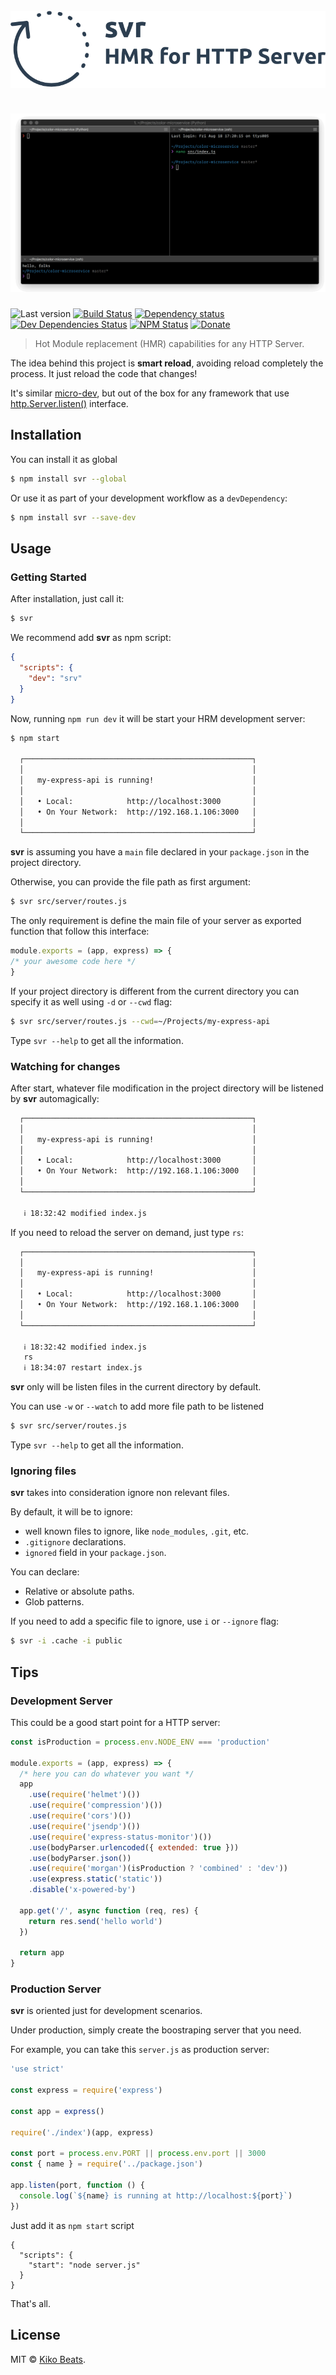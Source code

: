 <h1>
  <br>
  <img src="/static/logo.png" alt="svr">
  <br>
  <br>
  <img src="/demo.gif" alt="svr">
  <br>
</h1>

![Last version](https://img.shields.io/github/tag/Kikobeats/svr.svg?style=flat-square)
[![Build Status](https://img.shields.io/travis/Kikobeats/svr/master.svg?style=flat-square)](https://travis-ci.org/Kikobeats/svr)
[![Dependency status](https://img.shields.io/david/Kikobeats/svr.svg?style=flat-square)](https://david-dm.org/Kikobeats/svr)
[![Dev Dependencies Status](https://img.shields.io/david/dev/Kikobeats/svr.svg?style=flat-square)](https://david-dm.org/Kikobeats/svr#info=devDependencies)
[![NPM Status](https://img.shields.io/npm/dm/svr.svg?style=flat-square)](https://www.npmjs.org/package/svr)
[![Donate](https://img.shields.io/badge/donate-paypal-blue.svg?style=flat-square)](https://paypal.me/Kikobeats)

> Hot Module replacement (HMR) capabilities for any HTTP Server.

The idea behind this project is **smart reload**, avoiding reload completely the process. It just reload the code that changes!

It's similar [micro-dev](https://github.com/zeit/micro-dev), but out of the box for any framework that use [http.Server.listen()](https://nodejs.org/api/http.html#http_server_listen_port_hostname_backlog_callback) interface.

## Installation

You can install it as global

```bash
$ npm install svr --global
```

Or use it as part of your development workflow as a `devDependency`:

```bash
$ npm install svr --save-dev
```

## Usage

### Getting Started

After installation, just call it:

```bash
$ svr
```

We recommend add **svr** as npm script:

```json
{
  "scripts": {
    "dev": "srv"
  }
}
```

Now, running `npm run dev` it will be start your HRM development server:

```bash
$ npm start

  ┌───────────────────────────────────────────────────┐
  │                                                   │
  │   my-express-api is running!                      │
  │                                                   │
  │   • Local:            http://localhost:3000       │
  │   • On Your Network:  http://192.168.1.106:3000   │
  │                                                   │
  └───────────────────────────────────────────────────┘
```

**svr** is assuming you have a `main` file declared in your `package.json` in the project directory.

Otherwise, you can provide the file path as first argument:

```bash
$ svr src/server/routes.js
```

The only requirement is define the main file of your server as exported function that follow this interface:

```js
module.exports = (app, express) => {
/* your awesome code here */
}
```

If your project directory is different from the current directory you can specify it as well using `-d` or `--cwd` flag:

```bash
$ svr src/server/routes.js --cwd=~/Projects/my-express-api
```

Type  `svr --help` to get all the information.

### Watching for changes

After start, whatever file modification in the project directory will be listened by **svr** automagically:

```bash
  ┌───────────────────────────────────────────────────┐
  │                                                   │
  │   my-express-api is running!                      │
  │                                                   │
  │   • Local:            http://localhost:3000       │
  │   • On Your Network:  http://192.168.1.106:3000   │
  │                                                   │
  └───────────────────────────────────────────────────┘
  
   ℹ 18:32:42 modified index.js
```

If you need to reload the server on demand, just type `rs`:

```bash
  ┌───────────────────────────────────────────────────┐
  │                                                   │
  │   my-express-api is running!                      │
  │                                                   │
  │   • Local:            http://localhost:3000       │
  │   • On Your Network:  http://192.168.1.106:3000   │
  │                                                   │
  └───────────────────────────────────────────────────┘
  
   ℹ 18:32:42 modified index.js
   rs
   ℹ 18:34:07 restart index.js
```

**svr** only will be listen files in the current directory by default.

You can use `-w` or `--watch` to add more file path to be listened

```bash
$ svr src/server/routes.js
```

Type  `svr --help` to get all the information.

### Ignoring files

**svr** takes into consideration ignore non relevant files.

By default, it will be to ignore:

- well known files to ignore, like `node_modules`, `.git`, etc.
- `.gitignore` declarations.
- `ignored` field in your `package.json`.

You can declare:

- Relative or absolute paths.
- Glob patterns.

If you need to add a specific file to ignore, use `i`  or `--ignore` flag:

```bash
$ svr -i .cache -i public
```

## Tips

### Development Server

This could be a good start point for a HTTP server:

```js
const isProduction = process.env.NODE_ENV === 'production'

module.exports = (app, express) => {
  /* here you can do whatever you want */
  app
    .use(require('helmet')())
    .use(require('compression')())
    .use(require('cors')())
    .use(require('jsendp')())
    .use(require('express-status-monitor')())
    .use(bodyParser.urlencoded({ extended: true }))
    .use(bodyParser.json())
    .use(require('morgan')(isProduction ? 'combined' : 'dev'))
    .use(express.static('static'))
    .disable('x-powered-by')

  app.get('/', async function (req, res) {
    return res.send('hello world')
  })

  return app
}
```

### Production Server

**svr** is oriented just for development scenarios.

Under production, simply create the boostraping server that you need.

For example, you can take this `server.js` as production server:

```js
'use strict'

const express = require('express')

const app = express()

require('./index')(app, express)

const port = process.env.PORT || process.env.port || 3000
const { name } = require('../package.json')

app.listen(port, function () {
  console.log(`${name} is running at http://localhost:${port}`)
})
```

Just add it as `npm start` script

```
{
  "scripts": {
    "start": "node server.js"
  }
}
```

That's all.

## License

MIT © [Kiko Beats](https://github.com/Kikobeats).
